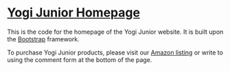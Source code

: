 # [Yogi Junior Homepage](yogijunior.com)

This is the code for the homepage of the Yogi Junior website.  It is built upon the [Bootstrap](http://getbootstrap.com/) framework. 

To purchase Yogi Junior products, please visit our [Amazon listing](http://amzn.to/1s8wriv) or write to using the comment form at the bottom of the page.

